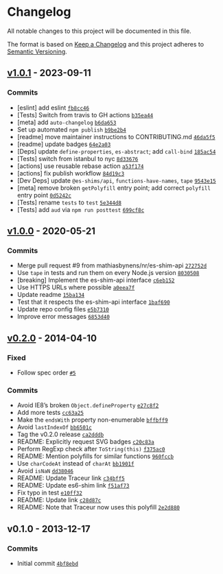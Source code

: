 # Changelog

All notable changes to this project will be documented in this file.

The format is based on [Keep a Changelog](https://keepachangelog.com/en/1.0.0/)
and this project adheres to [Semantic Versioning](https://semver.org/spec/v2.0.0.html).

## [v1.0.1](https://github.com/mathiasbynens/String.prototype.endsWith/compare/v1.0.0...v1.0.1) - 2023-09-11

### Commits

- [eslint] add eslint [`fb8cc46`](https://github.com/mathiasbynens/String.prototype.endsWith/commit/fb8cc4665fd53eb2c91bb9da9cb4571c5a61f949)
- [Tests] Switch from travis to GH actions [`b35ea44`](https://github.com/mathiasbynens/String.prototype.endsWith/commit/b35ea44919003637de2bc13ee9a44b0e1247ba81)
- [meta] add `auto-changelog` [`b6da653`](https://github.com/mathiasbynens/String.prototype.endsWith/commit/b6da653669763483e3653fe3c62f7f699c3df535)
- Set up automated `npm publish` [`b9be2b4`](https://github.com/mathiasbynens/String.prototype.endsWith/commit/b9be2b462ad6c125dbe0de55d8f1d53891bcd4d4)
- [readme] move maintainer instructions to CONTRIBUTING.md [`46da5f5`](https://github.com/mathiasbynens/String.prototype.endsWith/commit/46da5f56fc6cb50915cd90f5f50cabb22b2c4ade)
- [readme] update badges [`64e2a03`](https://github.com/mathiasbynens/String.prototype.endsWith/commit/64e2a035f9fc8b086e3f1320771fe2f8996a287d)
- [Deps] update `define-properties`, `es-abstract`; add `call-bind` [`185ac54`](https://github.com/mathiasbynens/String.prototype.endsWith/commit/185ac546e6cc4840b185f30fda48c9fd12fac313)
- [Tests] switch from istanbul to nyc [`8d33676`](https://github.com/mathiasbynens/String.prototype.endsWith/commit/8d336769e74e1083c9caa353b55a6610a01ef33c)
- [actions] use reusable rebase action [`a53f174`](https://github.com/mathiasbynens/String.prototype.endsWith/commit/a53f17412eacf0d6161efe3a2f87938c474c62df)
- [actions] fix publish workflow [`84d19c3`](https://github.com/mathiasbynens/String.prototype.endsWith/commit/84d19c3c019ed8b727ec8a337144a6e24cc9cec6)
- [Dev Deps] update `@es-shims/api`, `functions-have-names`, `tape` [`9543e15`](https://github.com/mathiasbynens/String.prototype.endsWith/commit/9543e15819960a7823ee8117ef13cd76bd652f29)
- [meta] remove broken `getPolyfill` entry point; add correct `polyfill` entry point [`0d5242c`](https://github.com/mathiasbynens/String.prototype.endsWith/commit/0d5242c56c72c0f28961eb859be107eca0ea2d80)
- [Tests] rename `tests` to `test` [`5e344d8`](https://github.com/mathiasbynens/String.prototype.endsWith/commit/5e344d8a15c9ca4c6bf5097bb0c3f0598390ea43)
- [Tests] add `aud` via `npm run posttest` [`699cf8c`](https://github.com/mathiasbynens/String.prototype.endsWith/commit/699cf8ce416bb8b3904a476e485129d1d7d242a5)

## [v1.0.0](https://github.com/mathiasbynens/String.prototype.endsWith/compare/v0.2.0...v1.0.0) - 2020-05-21

### Commits

- Merge pull request #9 from mathiasbynens/nr/es-shim-api [`272752d`](https://github.com/mathiasbynens/String.prototype.endsWith/commit/272752d0bd32884fb6acb9bcf5e05f2e46c8310b)
- Use `tape` in tests and run them on every Node.js version [`8030508`](https://github.com/mathiasbynens/String.prototype.endsWith/commit/8030508ea2fcebf20ec3c1b7f30cf525a3d26185)
- [breaking] Implement the es-shim-api interface [`c6eb152`](https://github.com/mathiasbynens/String.prototype.endsWith/commit/c6eb1525f9a405c72c3f63d7fb3453c7b10f2ad6)
- Use HTTPS URLs where possible [`a0eea7f`](https://github.com/mathiasbynens/String.prototype.endsWith/commit/a0eea7f368c6f3f00a1f7a53f01f8c05db325e12)
- Update readme [`15ba134`](https://github.com/mathiasbynens/String.prototype.endsWith/commit/15ba134cabae6af361afc60865abce6bbe6c2482)
- Test that it respects the es-shim-api interface [`1baf690`](https://github.com/mathiasbynens/String.prototype.endsWith/commit/1baf69037e3b852fcc238a4bda85884a0a99b136)
- Update repo config files [`e5b7310`](https://github.com/mathiasbynens/String.prototype.endsWith/commit/e5b73100fe51f680f0207fc77f7d22682e46cd8d)
- Improve error messages [`6853d40`](https://github.com/mathiasbynens/String.prototype.endsWith/commit/6853d40f69ed13350deb2cd3007eb508407f7665)

## [v0.2.0](https://github.com/mathiasbynens/String.prototype.endsWith/compare/v0.1.0...v0.2.0) - 2014-04-10

### Fixed

- Follow spec order [`#5`](https://github.com/mathiasbynens/String.prototype.endsWith/issues/5)

### Commits

- Avoid IE8’s broken `Object.defineProperty` [`e27c8f2`](https://github.com/mathiasbynens/String.prototype.endsWith/commit/e27c8f24a761e88792e5a850834e103cc01b5c3e)
- Add more tests [`cc63a25`](https://github.com/mathiasbynens/String.prototype.endsWith/commit/cc63a259d2d2814d28745ec6e543c8596879dbcd)
- Make the `endsWith` property non-enumerable [`bffbff9`](https://github.com/mathiasbynens/String.prototype.endsWith/commit/bffbff90911cabf88ff0541ad44205018b5e9ab8)
- Avoid `lastIndexOf` [`bb6501c`](https://github.com/mathiasbynens/String.prototype.endsWith/commit/bb6501c9fab6c2f380dc1a45a8efd024a0719bca)
- Tag the v0.2.0 release [`ca2dddb`](https://github.com/mathiasbynens/String.prototype.endsWith/commit/ca2dddb7e3a6f7fe8d996b02eec6ee908c958663)
- README: Explicitly request SVG badges [`c20c83a`](https://github.com/mathiasbynens/String.prototype.endsWith/commit/c20c83a5efadc594431de9ba4dcfb58786409007)
- Perform RegExp check after `ToString(this)` [`f375ac0`](https://github.com/mathiasbynens/String.prototype.endsWith/commit/f375ac092cc7f5e52b2f6216c9808c8f8e09de50)
- README: Mention polyfills for similar functions [`960fccb`](https://github.com/mathiasbynens/String.prototype.endsWith/commit/960fccb4d7139bd2361e8d91c74e7688074c5bb9)
- Use `charCodeAt` instead of `charAt` [`bb1901f`](https://github.com/mathiasbynens/String.prototype.endsWith/commit/bb1901f9173c5df8ca7444919cfbe18457ebfa3f)
- Avoid `isNaN` [`dd38046`](https://github.com/mathiasbynens/String.prototype.endsWith/commit/dd3804682838a24c10cb25371fc2b4a95f693d37)
- README: Update Traceur link [`c34bff5`](https://github.com/mathiasbynens/String.prototype.endsWith/commit/c34bff5eaecf484658ced6e291c08bf074975f23)
- README: Update es6-shim link [`f51af73`](https://github.com/mathiasbynens/String.prototype.endsWith/commit/f51af73a18afaef7b51264cb8cf81525d457c449)
- Fix typo in test [`e10ff32`](https://github.com/mathiasbynens/String.prototype.endsWith/commit/e10ff323b6a1b3489cfcd8776c3248a4db617ac4)
- README: Update link [`c28d87c`](https://github.com/mathiasbynens/String.prototype.endsWith/commit/c28d87cf41d32c27d52e1dc97cd02c3bf34199b4)
- README: Note that Traceur now uses this polyfill [`2e2d880`](https://github.com/mathiasbynens/String.prototype.endsWith/commit/2e2d880a24c42754937e5039ada1a9b938f2f16f)

## v0.1.0 - 2013-12-17

### Commits

- Initial commit [`4bf8ebd`](https://github.com/mathiasbynens/String.prototype.endsWith/commit/4bf8ebdbc0e77cb7be77ca69dc5b29c734ed7e12)
